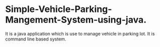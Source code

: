 # Simple-Vehicle-Parking-Mangement-System-using-java.
It is a java application which is use to manage vehicle in parking lot. It is command line based system.
